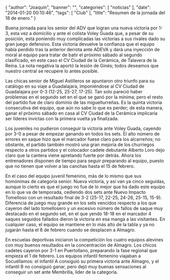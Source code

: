 {
  "author": "Joaquín", 
  "banner": "", 
  "categories": [
    "noticias"
  ], 
  "date": "2014-01-20 00:10:46", 
  "tags": [
    "Club"
  ], 
  "title": "Resumen de la jornada del 18 de enero."
}

Buena jornada para los senior del ADV que logran una nueva victoria por 1-3, esta vez a domicilio y ante el colista Voley Guada que, a pesar de su posición, está poniendo muy complicadas las victorias a sus rivales dado su gran juego defensivo. Esta victoria devuelve la confianza que el equipo había perdido tras la anterior derrota ante ADEVA y dará una inyección de moral al equipo para tratar de batir el próximo sábado al segundo clasificado, en este caso el CV Ciudad de la Cerámica, de Talavera de la Reina. La nota negativa la aportó la lesión de Ginés; todos deseamos que nuestro central se recupere lo antes posible.

Las chicas senior de Miguel Astilleros se apuntaron otro triunfo para su catálogo en su viaje a Guadalajara, imponiéndose al CV Ciudad de Guadalajara por 0-3 (12-25, 25-27, 17-25). Tan solo pareció haber problemas en el segundo set en el que se ganó por la mínima; pero el resto del partido fue de claro dominio de las miguelturreñas. Es la quinta victoria consecutiva del equipo, que aún no sabe lo que es perder; de esta manera, ganar el próximo sábado en casa al CV Ciudad de la Cerámica implicaría ser líderes invictas con la primera vuelta ya finalizada.

Los juveniles no pudieron conseguir la victoria ante Voley Guada, cayendo por 3-0 a pesar de empezar ganando en todos los sets. El alto número de errores en saque hizo que el marcador fuese claro para los alcarreños; no obstante, el partido también mostró una gran mejoría de los churriegos respecto a otros partidos y el colocador cadete debutante Alberto Loro dejo claro que la cantera viene apretando fuerte por detrás. Ahora los entrenadores disponen de tiempo para seguir preparando al equipo, puesto que no tienen que volver a las canchas hasta el 15 de febrero.

En el caso del equipo juvenil femenino, más de lo mismo que sus homónimas de categoría senior. Nueva victoria, y así van ya cinco seguidas, aunque lo cierto es que el juego no fue de lo mejor que ha dado este equipo en lo que va de temporada, cediendo dos sets ante Nuevo Impacto Tomelloso con un resultado final de 3-2 (25-17, 22-25, 24-26, 25-15, 15-9). Diferencia de juego muy grande en los sets vencidos respecto a los que cayeron del lado tomellosero y un excesivo número de fallos de saque muy destacado en el segundo set, en el que yendo 18-18 en el marcador 4 saques seguidos fallados dieron la victoria en esa manga a las visitantes. En cualquier caso, el equipo se mantiene en lo más alto de la tabla y ya no jugarán hasta el 8 de febrero cuando se desplacen a Almagro.

En escuelas deportivas iniciaron la competición los cuatro equipos alevines con muy buenos resultados en la concentración de Almagro. Los chicos cadetes cayeron por 3-1 en Puertollano, preparando la fase regional que empieza el 1 de febrero. Los equipos infantil femenino viajaban a Socuéllamos: el infantil A consiguió su primera victoria ante Almagro, y el infantil B no consiguió ganar, pero dejó muy buenas sensaciones al conseguir un set ante Membrilla, líder de la categoría.

